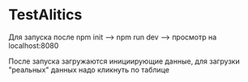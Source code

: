 # TestAlitics
Для запуска после npm init --> npm run dev --> просмотр на localhost:8080

После запуска загружаются инициирующие данные, для загрузки "реальных" данных надо
кликнуть по таблице
